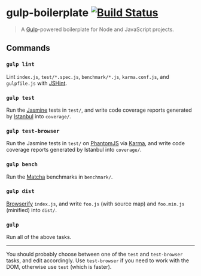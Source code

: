 # gulp-boilerplate [![Build Status](https://img.shields.io/travis/yuanqing/gulp-boilerplate.svg?style=flat)](https://travis-ci.org/yuanqing/gulp-boilerplate)

> A [Gulp](http://gulpjs.com/)-powered boilerplate for Node and JavaScript projects.

## Commands

### `gulp lint`

Lint `index.js`, `test/*.spec.js`, `benchmark/*.js`, `karma.conf.js`, and `gulpfile.js` with [JSHint](http://jshint.com/docs/).

### `gulp test`

Run the [Jasmine](http://jasmine.github.io/2.0/introduction.html) tests in `test/`, and write code coverage reports generated by [Istanbul](http://gotwarlost.github.io/istanbul/) into `coverage/`.

### `gulp test-browser`

Run the Jasmine tests in `test/` on [PhantomJS](http://phantomjs.org/) via [Karma](http://karma-runner.github.io/), and write code coverage reports generated by Istanbul into `coverage/`.

### `gulp bench`

Run the [Matcha](https://github.com/logicalparadox/matcha) benchmarks in `benchmark/`.

### `gulp dist`

[Browserify](http://browserify.org/) `index.js`, and write `foo.js` (with source map) and `foo.min.js` (minified) into `dist/`.

### `gulp`

Run all of the above tasks.

---

You should probably choose between one of the `test` and `test-browser` tasks, and edit accordingly. Use `test-browser` if you need to work with the DOM, otherwise use `test` (which is faster).
